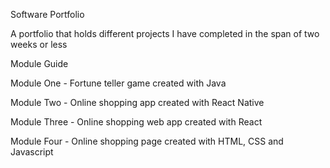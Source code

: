 
Software Portfolio

A portfolio that holds different projects I have completed in the span of two weeks or less

Module Guide

Module One - Fortune teller game created with Java

Module Two - Online shopping app created with React Native

Module Three - Online shopping web app created with React

Module Four - Online shopping page created with HTML, CSS and Javascript

